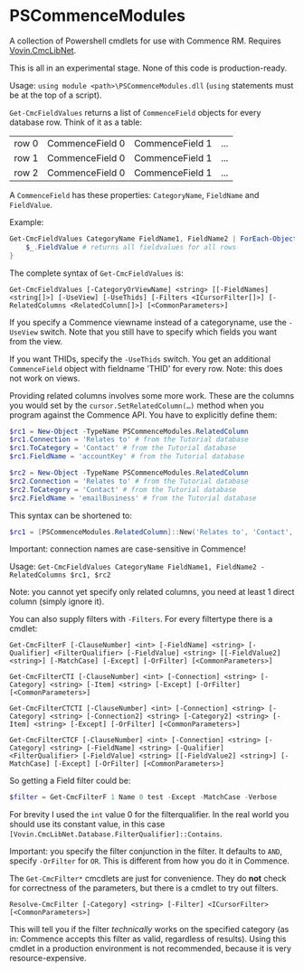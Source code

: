 # PSCommenceModules

A collection of Powershell cmdlets for use with Commence RM. Requires [Vovin.CmcLibNet](https://github.com/arnovb-github/CmcLibNet).

This is all in an experimental stage. None of this code is production-ready.

Usage: `using module <path>\PSCommenceModules.dll` (`using` statements must be at the top of a script).

`Get-CmcFieldValues` returns a list of `CommenceField` objects for every database row. Think of it as a table:

| | | | | 
| - | - | - | - | 
| row 0 | CommenceField 0 | CommenceField 1 | ... |
| row 1 | CommenceField 0 | CommenceField 1 | ... |
| row 2 | CommenceField 0 | CommenceField 1 | ... |

A `CommenceField` has these properties: `CategoryName`, `FieldName` and `FieldValue`. 

Example:

```powershell
Get-CmcFieldValues CategoryName FieldName1, FieldName2 | ForEach-Object {
    $_.FieldValue # returns all fieldvalues for all rows
}
```

The complete syntax of `Get-CmcFieldValues` is:

`Get-CmcFieldValues [-CategoryOrViewName] <string> [[-FieldNames] <string[]>] [-UseView] [-UseThids] [-Filters <ICursorFilter[]>] [-RelatedColumns <RelatedColumn[]>] [<CommonParameters>]`

If you specify a Commence viewname instead of a categoryname, use the `-UseView` switch. Note that you still have to specify which fields you want from the view.

If you want THIDs, specify the `-UseThids` switch. You get an additional `CommenceField` object with fieldname 'THID' for every row. Note: this does not work on views.

Providing related columns involves some more work. These are the columns you would set by the `cursor.SetRelatedColumn(…)` method when you program against the Commence API.
You have to explicitly define them:

```powershell
$rc1 = New-Object -TypeName PSCommenceModules.RelatedColumn
$rc1.Connection = 'Relates to' # from the Tutorial database
$rc1.ToCategory = 'Contact' # from the Tutorial database
$rc1.FieldName = 'accountKey' # from the Tutorial database

$rc2 = New-Object -TypeName PSCommenceModules.RelatedColumn
$rc2.Connection = 'Relates to' # from the Tutorial database
$rc2.ToCategory = 'Contact' # from the Tutorial database
$rc2.FieldName = 'emailBusiness' # from the Tutorial database
```

This syntax can be shortened to:
```powershell
$rc1 = [PSCommenceModules.RelatedColumn]::New('Relates to', 'Contact','accountKey')
```

Important: connection names are case-sensitive in Commence!

Usage:
`Get-CmcFieldValues CategoryName FieldName1, FieldName2 -RelatedColumns $rc1, $rc2`

Note: you cannot yet specify only related columns, you need at least 1 direct column (simply ignore it).

You can also supply filters with `-Filters`. For every filtertype there is a cmdlet:

`Get-CmcFilterF [-ClauseNumber] <int> [-FieldName] <string> [-Qualifier] <FilterQualifier> [-FieldValue] <string> [[-FieldValue2] <string>] [-MatchCase] [-Except] [-OrFilter] [<CommonParameters>]`

`Get-CmcFilterCTI [-ClauseNumber] <int> [-Connection] <string> [-Category] <string> [-Item] <string> [-Except] [-OrFilter] [<CommonParameters>]`

`Get-CmcFilterCTCTI [-ClauseNumber] <int> [-Connection] <string> [-Category] <string> [-Connection2] <string> [-Category2] <string> [-Item] <string> [-Except] [-OrFilter] [<CommonParameters>]`

`Get-CmcFilterCTCF [-ClauseNumber] <int> [-Connection] <string> [-Category] <string> [-FieldName] <string> [-Qualifier] <FilterQualifier> [-FieldValue] <string> [[-FieldValue2] <string>] [-MatchCase] [-Except] [-OrFilter] [<CommonParameters>]`

So getting a Field filter could be:

```powershell
$filter = Get-CmcFilterF 1 Name 0 test -Except -MatchCase -Verbose
```

For brevity I used the `int` value 0 for the filterqualifier. In the real world you should use its constant value, in this case `[Vovin.CmcLibNet.Database.FilterQualifier]::Contains`.

Important: you specify the filter conjunction in the filter. It defaults to `AND`, specify `-OrFilter` for `OR`. This is different from how you do it in Commence.

The `Get-CmcFilter*` cmcdlets are just for convenience. They do **not** check for correctness of the parameters, but there is a cmdlet to try out filters. 

`Resolve-CmcFilter [-Category] <string> [-Filter] <ICursorFilter> [<CommonParameters>]`

This will tell you if the filter *technically* works on the specified category (as in: Commence accepts this filter as valid, regardless of results). Using this cmdlet in a production environment is not recommended, because it is very resource-expensive.